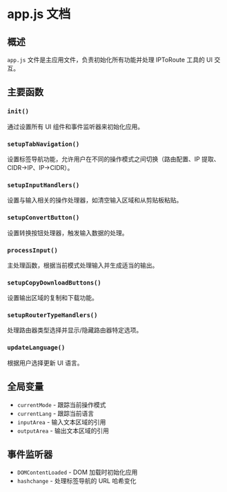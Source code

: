 # app.js 文档

## 概述

`app.js` 文件是主应用文件，负责初始化所有功能并处理 IPToRoute 工具的 UI 交互。

## 主要函数

### `init()`
通过设置所有 UI 组件和事件监听器来初始化应用。

### `setupTabNavigation()`
设置标签导航功能，允许用户在不同的操作模式之间切换（路由配置、IP 提取、CIDR→IP、IP→CIDR）。

### `setupInputHandlers()`
设置与输入相关的操作处理器，如清空输入区域和从剪贴板粘贴。

### `setupConvertButton()`
设置转换按钮处理器，触发输入数据的处理。

### `processInput()`
主处理函数，根据当前模式处理输入并生成适当的输出。

### `setupCopyDownloadButtons()`
设置输出区域的复制和下载功能。

### `setupRouterTypeHandlers()`
处理路由器类型选择并显示/隐藏路由器特定选项。

### `updateLanguage()`
根据用户选择更新 UI 语言。

## 全局变量

- `currentMode` - 跟踪当前操作模式
- `currentLang` - 跟踪当前语言
- `inputArea` - 输入文本区域的引用
- `outputArea` - 输出文本区域的引用

## 事件监听器

- `DOMContentLoaded` - DOM 加载时初始化应用
- `hashchange` - 处理标签导航的 URL 哈希变化